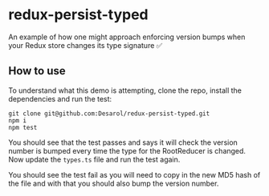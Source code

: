 # redux-persist-typed
An example of how one might approach enforcing version bumps when your Redux store changes its type signature ✅

## How to use

To understand what this demo is attempting, clone the repo, install the dependencies and run the test:

```
git clone git@github.com:Desarol/redux-persist-typed.git
npm i
npm test
```

You should see that the test passes and says it will check the version number is bumped every time the type for the RootReducer is changed.
Now update the `types.ts` file and run the test again.

You should see the test fail as you will need to copy in the new MD5 hash of the file
and with that you should also bump the version number.
